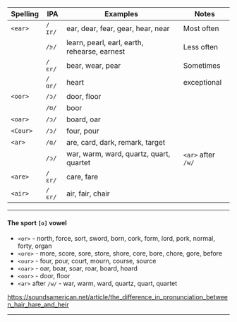 
| Spelling | IPA    | Examples                                     | Notes              |
| -------- | ------ | -------------------------------------------- | ------------------ |
| `<ear>`  | `/ɪr/` | ear, dear, fear, gear, hear, near            | Most often         |
|          | `/ɝ/`  | learn, pearl, earl, earth, rehearse, earnest | Less often         |
|          | `/ɛr/` | bear, wear, pear                             | Sometimes          |
|          | `/ɑr/` | heart                                        | exceptional        |
| `<oor>`  | `/ɔ/`  | door, floor                                  |                    |
|          | `/ʊ/`  | boor                                         |                    |
| `<oar>`  | `/ɔ/`  | board, oar                                   |                    |
| `<Cour>` | `/ɔ/`  | four, pour                                   |                    |
| `<ar>`   | `/ɑ/`  | are, card, dark, remark, target              |                    |
|          | `/ɔ/`  | war, warm, ward, quartz, quart, quartet      | `<ar>` after `/w/` |
| `<are>`  | `/ɛr/` | care, fare                                   |                    |
| `<air>`  | `/ɛr/` | air, fair, chair                             |                    |


___

#### The sport `[o]` vowel

- `<or>` - north, force, sort, sword, born, cork, form, lord, pork, normal, forty, organ
- `<ore>` - more, score, sore, store, shore, core, bore, chore, gore, before
- `<our>` - four, pour, court, mourn, course, source
- `<oar>` - oar, boar, soar, roar, board, hoard
- `<oor>` - door, floor
- `<ar>` after `/w/` - war, warm, ward, quartz, quart, quartet

https://soundsamerican.net/article/the_difference_in_pronunciation_between_hair_hare_and_heir

___

